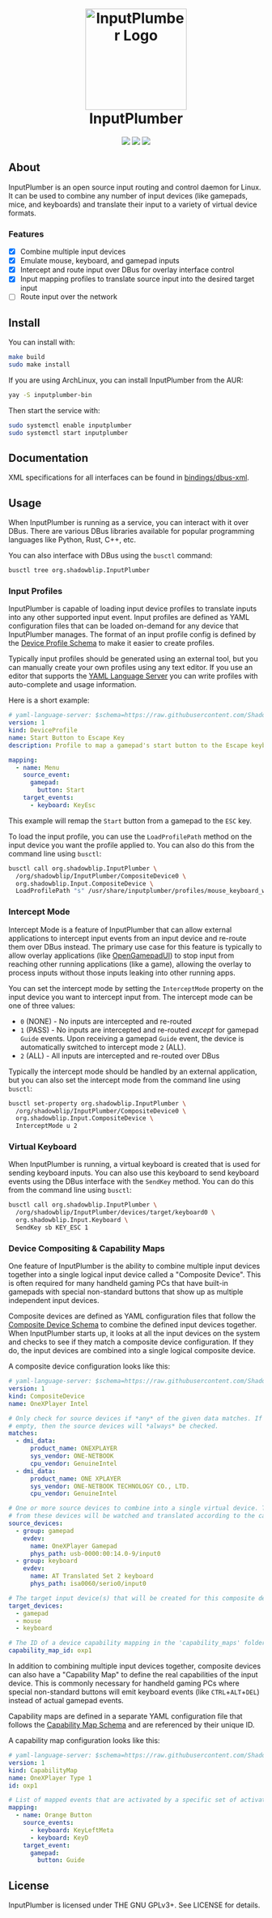 <h1 align="center">
  <img src="https://raw.githubusercontent.com/ShadowBlip/InputPlumber/main/icon.svg" alt="InputPlumber Logo" width="200">
  <br>
  InputPlumber
</h1>

<p align="center">
  <a href="https://github.com/ShadowBlip/InputPlumber/stargazers"><img src="https://img.shields.io/github/stars/ShadowBlip/InputPlumber" /></a>
  <a href="https://github.com/ShadowBlip/InputPlumber/blob/main/LICENSE"><img src="https://img.shields.io/github/license/ShadowBlip/InputPlumber" /></a>
  <a href="https://discord.gg/fKsUbrt"><img src="https://img.shields.io/badge/discord-server-%235865F2" /></a>
  <br>
</p>

## About

InputPlumber is an open source input routing and control daemon for Linux. It can
be used to combine any number of input devices (like gamepads, mice, and keyboards)
and translate their input to a variety of virtual device formats.

### Features

- [x] Combine multiple input devices
- [x] Emulate mouse, keyboard, and gamepad inputs
- [x] Intercept and route input over DBus for overlay interface control
- [x] Input mapping profiles to translate source input into the desired target input
- [ ] Route input over the network

## Install

You can install with:

```bash
make build
sudo make install
```

If you are using ArchLinux, you can install InputPlumber from the AUR:

```bash
yay -S inputplumber-bin
```

Then start the service with:

```bash
sudo systemctl enable inputplumber
sudo systemctl start inputplumber
```

## Documentation

XML specifications for all interfaces can be found in [bindings/dbus-xml](./bindings/dbus-xml).

## Usage

When InputPlumber is running as a service, you can interact with it over DBus.
There are various DBus libraries available for popular programming languages
like Python, Rust, C++, etc.

You can also interface with DBus using the `busctl` command:

```bash
busctl tree org.shadowblip.InputPlumber
```

### Input Profiles

InputPlumber is capable of loading input device profiles to translate inputs into
any other supported input event. Input profiles are defined as YAML configuration
files that can be loaded on-demand for any device that InputPlumber manages. The
format of an input profile config is defined by the [Device Profile Schema](rootfs/usr/share/inputplumber/schema/device_profile_v1.json) to make it easier to create profiles.

Typically input profiles should be generated using an external tool, but you 
can manually create your own profiles using any text editor. If you use an editor
that supports the [YAML Language Server](https://github.com/redhat-developer/yaml-language-server)
you can write profiles with auto-complete and usage information.

Here is a short example:

```yaml
# yaml-language-server: $schema=https://raw.githubusercontent.com/ShadowBlip/InputPlumber/main/rootfs/usr/share/inputplumber/schema/device_profile_v1.json
version: 1
kind: DeviceProfile
name: Start Button to Escape Key
description: Profile to map a gamepad's start button to the Escape keyboard key

mapping:
  - name: Menu
    source_event:
      gamepad:
        button: Start
    target_events:
      - keyboard: KeyEsc
```

This example will remap the `Start` button from a gamepad to the `ESC` key.

To load the input profile, you can use the `LoadProfilePath` method on the input
device you want the profile applied to. You can also do this from the command
line using `busctl`:

```bash
busctl call org.shadowblip.InputPlumber \
  /org/shadowblip/InputPlumber/CompositeDevice0 \
  org.shadowblip.Input.CompositeDevice \
  LoadProfilePath "s" /usr/share/inputplumber/profiles/mouse_keyboard_wasd.yaml
```

### Intercept Mode

Intercept Mode is a feature of InputPlumber that can allow external applications
to intercept input events from an input device and re-route them over DBus
instead. The primary use case for this feature is typically to allow overlay
applications (like [OpenGamepadUI](https://github.com/ShadowBlip/OpenGamepadUI))
to stop input from reaching other running applications (like a game),
allowing the overlay to process inputs without those inputs leaking into other
running apps.

You can set the intercept mode by setting the `InterceptMode` property on the
input device you want to intercept input from. The intercept mode can be one
of three values:

- `0` (NONE) - No inputs are intercepted and re-routed
- `1` (PASS) - No inputs are intercepted and re-routed *except* for gamepad `Guide` events. Upon receiving a gamepad `Guide` event, the device is automatically switched to intercept mode `2` (ALL).
- `2` (ALL) - All inputs are intercepted and re-routed over DBus

Typically the intercept mode should be handled by an external application, but
you can also set the intercept mode from the command line using `busctl`:

```bash
busctl set-property org.shadowblip.InputPlumber \
  /org/shadowblip/InputPlumber/CompositeDevice0 \
  org.shadowblip.Input.CompositeDevice \
  InterceptMode u 2
```

### Virtual Keyboard

When InputPlumber is running, a virtual keyboard is created that is used for
sending keyboard inputs. You can also use this keyboard to send keyboard events
using the DBus interface with the `SendKey` method. You can do this from the
command line using `busctl`:

```bash
busctl call org.shadowblip.InputPlumber \
  /org/shadowblip/InputPlumber/devices/target/keyboard0 \
  org.shadowblip.Input.Keyboard \
  SendKey sb KEY_ESC 1
```

### Device Compositing & Capability Maps

One feature of InputPlumber is the ability to combine multiple input devices
together into a single logical input device called a "Composite Device". This is
often required for many handheld gaming PCs that have built-in gamepads with
special non-standard buttons that show up as multiple independent input devices.

Composite devices are defined as YAML configuration files that follow the
[Composite Device Schema](./rootfs/usr/share/inputplumber/schema/composite_device_v1.json)
to combine the defined input devices together. When InputPlumber starts up, it
looks at all the input devices on the system and checks to see if they match a
composite device configuration. If they do, the input devices are combined into
a single logical composite device.

A composite device configuration looks like this:

```yaml
# yaml-language-server: $schema=https://raw.githubusercontent.com/ShadowBlip/InputPlumber/main/rootfs/usr/share/inputplumber/schema/composite_device_v1.json
version: 1
kind: CompositeDevice
name: OneXPlayer Intel

# Only check for source devices if *any* of the given data matches. If this list is
# empty, then the source devices will *always* be checked.
matches:
  - dmi_data:
      product_name: ONEXPLAYER
      sys_vendor: ONE-NETBOOK
      cpu_vendor: GenuineIntel
  - dmi_data:
      product_name: ONE XPLAYER
      sys_vendor: ONE-NETBOOK TECHNOLOGY CO., LTD.
      cpu_vendor: GenuineIntel

# One or more source devices to combine into a single virtual device. The events
# from these devices will be watched and translated according to the capability map.
source_devices:
  - group: gamepad
    evdev:
      name: OneXPlayer Gamepad
      phys_path: usb-0000:00:14.0-9/input0
  - group: keyboard
    evdev:
      name: AT Translated Set 2 keyboard
      phys_path: isa0060/serio0/input0

# The target input device(s) that will be created for this composite device
target_devices:
  - gamepad
  - mouse
  - keyboard

# The ID of a device capability mapping in the 'capability_maps' folder
capability_map_id: oxp1
```

In addition to combining multiple input devices together, composite devices can
also have a "Capability Map" to define the real capabilities of the input
device. This is commonly necessary for handheld gaming PCs where special
non-standard buttons will emit keyboard events (like `CTRL`+`ALT`+`DEL`) instead
of actual gamepad events.

Capability maps are defined in a separate YAML configuration file that follows
the [Capability Map Schema](./rootfs/usr/share/inputplumber/schema/capability_map_v1.json)
and are referenced by their unique ID.

A capability map configuration looks like this:

```yaml
# yaml-language-server: $schema=https://raw.githubusercontent.com/ShadowBlip/InputPlumber/main/rootfs/usr/share/inputplumber/schema/capability_map_v1.json
version: 1
kind: CapabilityMap
name: OneXPlayer Type 1
id: oxp1

# List of mapped events that are activated by a specific set of activation keys.
mapping:
  - name: Orange Button
    source_events:
      - keyboard: KeyLeftMeta
      - keyboard: KeyD
    target_event:
      gamepad:
        button: Guide
```

## License

InputPlumber is licensed under THE GNU GPLv3+. See LICENSE for details.
